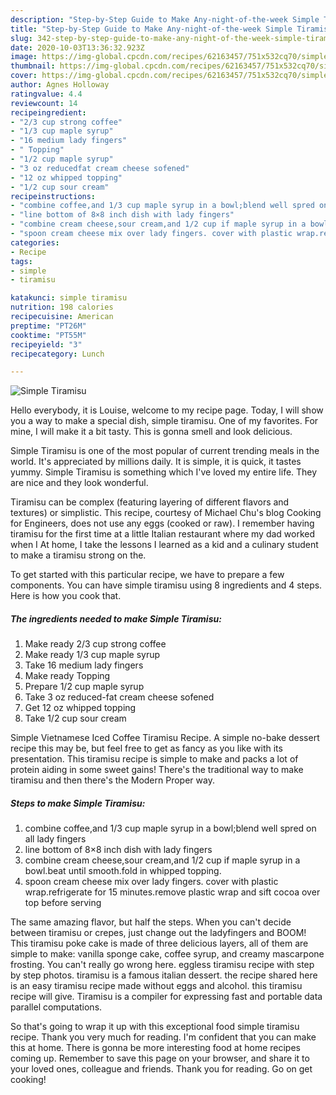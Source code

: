 ```yaml
---
description: "Step-by-Step Guide to Make Any-night-of-the-week Simple Tiramisu"
title: "Step-by-Step Guide to Make Any-night-of-the-week Simple Tiramisu"
slug: 342-step-by-step-guide-to-make-any-night-of-the-week-simple-tiramisu
date: 2020-10-03T13:36:32.923Z
image: https://img-global.cpcdn.com/recipes/62163457/751x532cq70/simple-tiramisu-recipe-main-photo.jpg
thumbnail: https://img-global.cpcdn.com/recipes/62163457/751x532cq70/simple-tiramisu-recipe-main-photo.jpg
cover: https://img-global.cpcdn.com/recipes/62163457/751x532cq70/simple-tiramisu-recipe-main-photo.jpg
author: Agnes Holloway
ratingvalue: 4.4
reviewcount: 14
recipeingredient:
- "2/3 cup strong coffee"
- "1/3 cup maple syrup"
- "16 medium lady fingers"
- " Topping"
- "1/2 cup maple syrup"
- "3 oz reducedfat cream cheese sofened"
- "12 oz whipped topping"
- "1/2 cup sour cream"
recipeinstructions:
- "combine coffee,and 1/3 cup maple syrup in a bowl;blend well spred on all lady fingers"
- "line bottom of 8×8 inch dish with lady fingers"
- "combine cream cheese,sour cream,and 1/2 cup if maple syrup in a bowl.beat until smooth.fold in whipped topping."
- "spoon cream cheese mix over lady fingers. cover with plastic wrap.refrigerate for 15 minutes.remove plastic wrap and sift cocoa over top before serving"
categories:
- Recipe
tags:
- simple
- tiramisu

katakunci: simple tiramisu 
nutrition: 198 calories
recipecuisine: American
preptime: "PT26M"
cooktime: "PT55M"
recipeyield: "3"
recipecategory: Lunch

---
```



![Simple Tiramisu](https://img-global.cpcdn.com/recipes/62163457/751x532cq70/simple-tiramisu-recipe-main-photo.jpg)

Hello everybody, it is Louise, welcome to my recipe page. Today, I will show you a way to make a special dish, simple tiramisu. One of my favorites. For mine, I will make it a bit tasty. This is gonna smell and look delicious.

Simple Tiramisu is one of the most popular of current trending meals in the world. It's appreciated by millions daily. It is simple, it is quick, it tastes yummy. Simple Tiramisu is something which I've loved my entire life. They are nice and they look wonderful.

Tiramisu can be complex (featuring layering of different flavors and textures) or simplistic. This recipe, courtesy of Michael Chu&#39;s blog Cooking for Engineers, does not use any eggs (cooked or raw). I remember having tiramisu for the first time at a little Italian restaurant where my dad worked when I At home, I take the lessons I learned as a kid and a culinary student to make a tiramisu strong on the.


To get started with this particular recipe, we have to prepare a few components. You can have simple tiramisu using 8 ingredients and 4 steps. Here is how you cook that.

<!--inarticleads1-->

##### The ingredients needed to make Simple Tiramisu:

1. Make ready 2/3 cup strong coffee
1. Make ready 1/3 cup maple syrup
1. Take 16 medium lady fingers
1. Make ready  Topping
1. Prepare 1/2 cup maple syrup
1. Take 3 oz reduced-fat cream cheese sofened
1. Get 12 oz whipped topping
1. Take 1/2 cup sour cream


Simple Vietnamese Iced Coffee Tiramisu Recipe. A simple no-bake dessert recipe this may be, but feel free to get as fancy as you like with its presentation. This tiramisu recipe is simple to make and packs a lot of protein aiding in some sweet gains! There&#39;s the traditional way to make tiramisu and then there&#39;s the Modern Proper way. 

<!--inarticleads2-->

##### Steps to make Simple Tiramisu:

1. combine coffee,and 1/3 cup maple syrup in a bowl;blend well spred on all lady fingers
1. line bottom of 8×8 inch dish with lady fingers
1. combine cream cheese,sour cream,and 1/2 cup if maple syrup in a bowl.beat until smooth.fold in whipped topping.
1. spoon cream cheese mix over lady fingers. cover with plastic wrap.refrigerate for 15 minutes.remove plastic wrap and sift cocoa over top before serving


The same amazing flavor, but half the steps. When you can&#39;t decide between tiramisu or crepes, just change out the ladyfingers and BOOM! This tiramisu poke cake is made of three delicious layers, all of them are simple to make: vanilla sponge cake, coffee syrup, and creamy mascarpone frosting. You can&#39;t really go wrong here. eggless tiramisu recipe with step by step photos. tiramisu is a famous italian dessert. the recipe shared here is an easy tiramisu recipe made without eggs and alcohol. this tiramisu recipe will give. Tiramisu is a compiler for expressing fast and portable data parallel computations. 

So that's going to wrap it up with this exceptional food simple tiramisu recipe. Thank you very much for reading. I'm confident that you can make this at home. There is gonna be more interesting food at home recipes coming up. Remember to save this page on your browser, and share it to your loved ones, colleague and friends. Thank you for reading. Go on get cooking!
